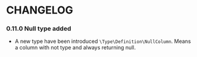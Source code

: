 # CHANGELOG

### 0.11.0 Null type added

- A new type have been introduced `\Type\Definition\NullColumn`. Means a column 
  with not type and always returning null.


  